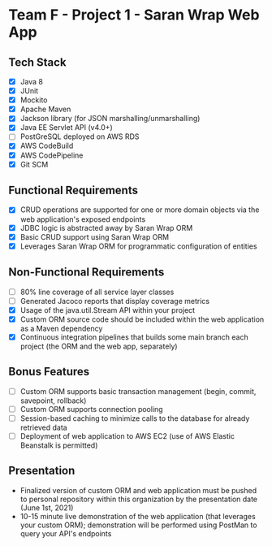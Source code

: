 # Team F - Project 1 - Saran Wrap Web App

## Tech Stack
- [x] Java 8
- [x] JUnit
- [x] Mockito
- [x] Apache Maven
- [x] Jackson library (for JSON marshalling/unmarshalling)
- [x] Java EE Servlet API (v4.0+)
- [ ] PostGreSQL deployed on AWS RDS
- [x] AWS CodeBuild
- [x] AWS CodePipeline
- [x] Git SCM

## Functional Requirements
- [x] CRUD operations are supported for one or more domain objects via the web application's exposed endpoints
- [x] JDBC logic is abstracted away by Saran Wrap ORM
- [x] Basic CRUD support using Saran Wrap ORM
- [x] Leverages Saran Wrap ORM for programmatic configuration of entities

## Non-Functional Requirements
- [ ] 80% line coverage of all service layer classes
- [ ] Generated Jacoco reports that display coverage metrics
- [x] Usage of the java.util.Stream API within your project
- [x] Custom ORM source code should be included within the web application as a Maven dependency
- [x] Continuous integration pipelines that builds some main branch each project (the ORM and the web app, separately)

## Bonus Features 
- [ ] Custom ORM supports basic transaction management (begin, commit, savepoint, rollback)
- [ ] Custom ORM supports connection pooling
- [ ] Session-based caching to minimize calls to the database for already retrieved data
- [ ] Deployment of web application to AWS EC2 (use of AWS Elastic Beanstalk is permitted)

## Presentation
- Finalized version of custom ORM and web application must be pushed to personal repository within this organization by the presentation date (June 1st, 2021)
- 10-15 minute live demonstration of the web application (that leverages your custom ORM); demonstration will be performed using PostMan to query your API's endpoints

